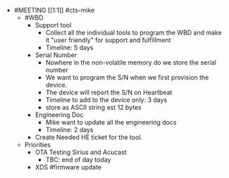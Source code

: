 - #MEETING [[1:1]] #cts-mike
	- #WBD
		- Support tool
			- Collect all the individual tools to program the WBD and make it "user friendly" for support and fulfillment
			- Timeline: 5 days
		- Serial Number
			- Nowhere in the non-volatile memory do we store the serial number
			- We want to program the S/N when we first provision the device.
			- The device will report the S/N on Heartbeat
			- Timeline to add to the device only: 3 days
			- store as ASCII string est 12 bytes
		- Engineering Doc
			- Mike want to update all the engineering docs
			- Timeline: 2 days
		- Create Needed HE ticket for the tool.
	- Priorities
		- OTA Testing Sirius and Acucast
			- TBC: end of day today
		- XDS #firmware update